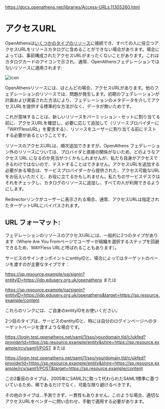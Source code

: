 https://docs.openathens.net/libraries/Access-URLs.11305260.html

# アクセスURL

OpenAthensは[いくつかのタイプのリソース](https://docs.openathens.net/libraries/What-are-the-differences-between-federated-and-proxied-resources%3F.10847272.html)に接続でき、すべての人に役立つアクセスURLをリソースカタログに含めることができない場合があります。場合によっては、事前構成されたアクセスURLがまったくないことがあります。これはカタログカードのアイコンで示され、通常、OpenAthensフェデレーションではないリソースに適用されます:

![icon](https://docs.openathens.net/libraries/11305260/URL.Icon.png?inst-v=f79effe0-b2fa-4160-b4b6-3b5d44ab3470)

OpenAthensリソースには、ほとんどの場合、アクセスURLがあります。他のフェデレーションのリソースでは、問題が発生します。初期のフェデレーションが計画および実装された方法により、フェデレーションのメタデータを介してアクセスURLを提供する標準的な方法がなく、データが無いためです。 

これが意味することは、新しいリソースをパーミッション・セットに割り当てる前に、アクセスURLを確認し、必要に応じて追加して（リソースプロバイダーに「WAYFlessURL」を要求する）、リソースをユーザーに割り当てる前にテストする必要があるということです。

リソースのアクセスURLは、順次追加できますが、OpenAthens フェデレーション外のリソースについては、プロバイダと直接の関係がないため、どのようなアクセス URL になるのか見当がつくかもしれませんが、私たち自身がアクセスできるわけではないので、テストすることはできません。アクセスURLを追加する必要がある場合は、サービスプロバイダーから提供された、アクセス可能なURLをお伝えいただくと、お役に立てるかもしれません。私たちのサービスデスクはそれをチェックし、カタログのリソースに追加し、すべての人が利用できるようにします。

Redirectorリンクがユーザーに表示される場合、通常、アクセスURLは指定されたターゲットURLにバイパスされます。

## URL フォーマット: 
フェデレーションのリソースのアクセスURLには、一般的に2つのタイプがあります（Where Are You Fromページでユーザーが組織を選択するステップを回避できるため、WAYFless URLと呼ばれることもあります）。

サービスのサインオンポイントにentityIDと、場合によってはターゲットのページを渡すのが主要なタイプです：

https://sp.resource.example/oa/signin?entityID=https://idp.eduserv.org.uk/openathens または

https://sp.resource.example/oa/signin?entityID=https://idp.eduserv.org.uk/openathens&target=https://sp.resource.example/content

これらのリンクには、ご自身のentityIDをお使いください。

2つ目のタイプは、サービスのentityIDと、時には自分のログインページへのターゲットページを渡すような場合です。

https://login.test.openathens.net/saml/1/sso/yourdomain.tld/c/ukfed?providerId=https://sp.resource.example/entity&shire=https://sp.resource.example/rcv/saml1/POST または

https://login.test.openathens.net/saml/1/sso/yourdomain.tld/c/ukfed?providerId=https://sp.resource.example/entity&shire=https://sp.resource.example/rcv/saml1/POST&target=https://sp.resource.example/content

この2番目のタイプは、2005年にSAML2に取って代わられたSAML1標準に基づいているため、稀であるだけでなく、可能な限り避けるべきです。

その他のタイプは...予測できず、一貫性もありません。このような場合、適切なアクセスURLをベンダーに問い合わせ、手動で適用する必要があります。